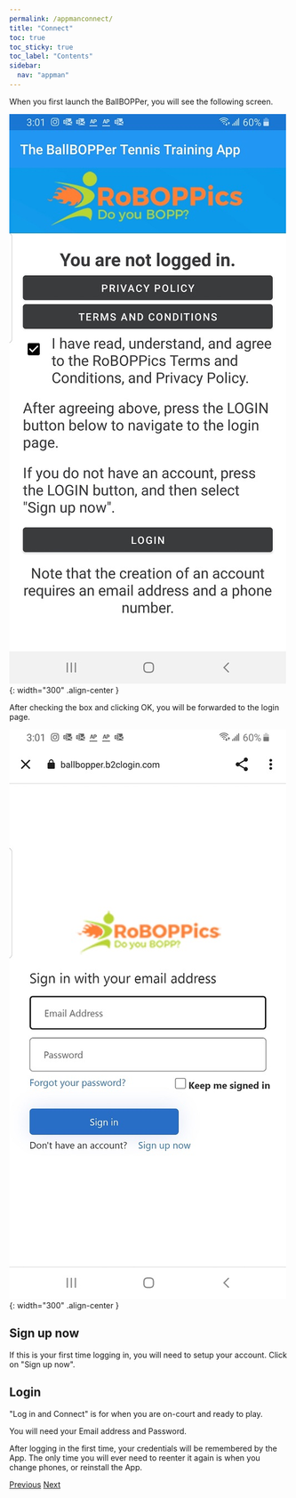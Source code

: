 ```yaml
---
permalink: /appmanconnect/
title: "Connect"
toc: true
toc_sticky: true
toc_label: "Contents"
sidebar:
  nav: "appman"
---
```


When you first launch the BallBOPPer, you will see the following screen.

![Connect Alert Image](../assets/images/Prelogin500.jpg){: width="300" .align-center } 

After checking the box and clicking OK, you will be forwarded to the login page.

![Connect Image](../assets/images/Login500.jpg){: width="300" .align-center } 

## Sign up now
If this is your first time logging in, you will need to setup your account. Click on "Sign up now".

## Login
"Log in and Connect" is for when you are on-court and ready to play.

You will need your Email address and Password.

After logging in the first time, your credentials will be remembered by the App. The only time you will ever need to reenter it again is when you change phones, or reinstall the App.

  <nav class="pagination">
      <a href="/BallBOPPer/appmanintro/" class="pagination--pager" title="Introduction">Previous</a>
      <a href="/BallBOPPer/patternLibraries/" class="pagination--pager" title="Pattern Libraries">Next</a> 
  </nav>
